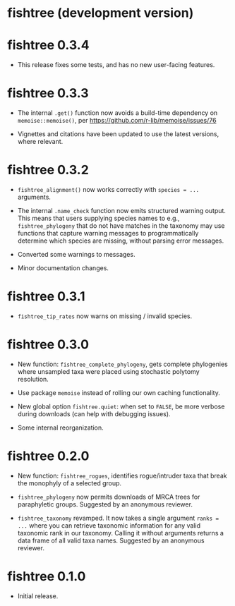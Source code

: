 # fishtree (development version)

# fishtree 0.3.4

* This release fixes some tests, and has no new user-facing features.

# fishtree 0.3.3

* The internal `.get()` function now avoids a build-time dependency on
  `memoise::memoise()`, per https://github.com/r-lib/memoise/issues/76

* Vignettes and citations have been updated to use the latest versions,
  where relevant.

# fishtree 0.3.2

* `fishtree_alignment()` now works correctly with `species = ...` arguments.

* The internal `.name_check` function now emits structured warning output.
  This means that users supplying species names to e.g., `fishtree_phylogeny`
  that do not have matches in the taxonomy may use functions that capture
  warning messages to programmatically determine which species are missing,
  without parsing error messages.

* Converted some warnings to messages.

* Minor documentation changes.

# fishtree 0.3.1

* `fishtree_tip_rates` now warns on missing / invalid species.

# fishtree 0.3.0

* New function: `fishtree_complete_phylogeny`, gets complete phylogenies
  where unsampled taxa were placed using stochastic polytomy resolution.

* Use package `memoise` instead of rolling our own caching functionality.

* New global option `fishtree.quiet`: when set to `FALSE`, be more verbose
  during downloads (can help with debugging issues).

* Some internal reorganization.

# fishtree 0.2.0

* New function: `fishtree_rogues`, identifies rogue/intruder taxa that break
  the monophyly of a selected group.

* `fishtree_phylogeny` now permits downloads of MRCA trees for paraphyletic
  groups. Suggested by an anonymous reviewer.

* `fishtree_taxonomy` revamped. It now takes a single argument `ranks = ...`
  where you can retrieve taxonomic information for any valid taxonomic rank
  in our taxonomy. Calling it without arguments returns a data frame of all
  valid taxa names. Suggested by an anonymous reviewer.

# fishtree 0.1.0

* Initial release.
